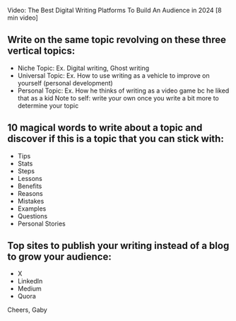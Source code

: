
Video: The Best Digital Writing Platforms To Build An Audience in 2024 [8 min video]

## Write on the same topic revolving on these three vertical topics:
- Niche Topic: Ex. Digital writing, Ghost writing
- Universal Topic: Ex. How to use writing as a vehicle to improve on yourself (personal development)
- Personal Topic: Ex. How he thinks of writing as a video game bc he liked that as a kid
Note to self: write your own once you write a bit more to determine your topic

## 10 magical words to write about a topic and discover if this is a topic that you can stick with:
- Tips
- Stats
- Steps
- Lessons
- Benefits
- Reasons
- Mistakes
- Examples
- Questions
- Personal Stories

## Top sites to publish your writing instead of a blog to grow your audience:
- X
- LinkedIn
- Medium
- Quora

Cheers,
Gaby
